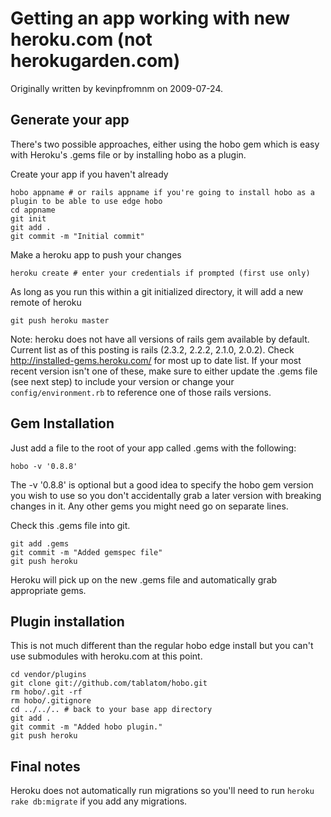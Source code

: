 # Getting an app working with new heroku.com (not herokugarden.com)

Originally written by kevinpfromnm on 2009-07-24.

## Generate your app ##

There's two possible approaches, either using the hobo gem which is easy with Heroku's .gems file or by installing hobo as a plugin.

Create your app if you haven't already

    hobo appname # or rails appname if you're going to install hobo as a plugin to be able to use edge hobo
    cd appname
    git init
    git add .
    git commit -m "Initial commit"

Make a heroku app to push your changes

    heroku create # enter your credentials if prompted (first use only)
    
As long as you run this within a git initialized directory, it will add a new remote of heroku

    git push heroku master

Note: heroku does not have all versions of rails gem available by default.  Current list as of this posting is rails (2.3.2, 2.2.2, 2.1.0, 2.0.2).  Check http://installed-gems.heroku.com/ for most up to date list.  If your most recent version isn't one of these, make sure to either update the .gems file (see next step) to include your version or change your <code>config/environment.rb</code> to reference one of those rails versions.

## Gem Installation ##

Just add a file to the root of your app called .gems with the following:

    hobo -v '0.8.8'

The -v '0.8.8' is optional but a good idea to specify the hobo gem version you wish to use so you don't accidentally grab a later version with breaking changes in it.  Any other gems you might need go on separate lines.  

Check this .gems file into git.

    git add .gems
    git commit -m "Added gemspec file"
    git push heroku

Heroku will pick up on the new .gems file and automatically grab appropriate gems.

## Plugin installation ##

This is not much different than the regular hobo edge install but you can't use submodules with heroku.com at this point.

    cd vendor/plugins
    git clone git://github.com/tablatom/hobo.git
    rm hobo/.git -rf
    rm hobo/.gitignore
    cd ../../.. # back to your base app directory
    git add .
    git commit -m "Added hobo plugin."
    git push heroku

## Final notes ##

Heroku does not automatically run migrations so you'll need to run <code>heroku rake db:migrate</code> if you add any migrations.

